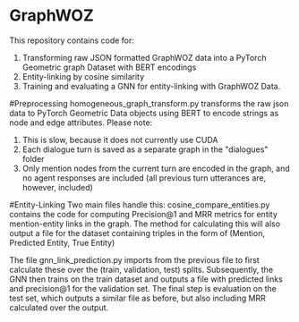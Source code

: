 # GraphWOZ

This repository contains code for:
1) Transforming raw JSON formatted GraphWOZ data into a PyTorch Geometric graph Dataset with BERT encodings
2) Entity-linking by cosine similarity
3) Training and evaluating a GNN for entity-linking with GraphWOZ Data.

#Preprocessing
homogeneous_graph_transform.py transforms the raw json data to PyTorch Geometric Data objects using BERT to encode strings as node and edge attributes.
Please note: 
1) This is slow, because it does not currently use CUDA 
2) Each dialogue turn is saved as a separate graph in the "dialogues" folder
3) Only mention nodes from the current turn are encoded in the graph, and no agent responses are included (all previous turn utterances are, however, included)

#Entity-Linking
Two main files handle this: cosine_compare_entities.py contains the code for computing Precision@1 and MRR metrics for entity mention-entity links in the graph.
The method for calculating this will also output a file for the dataset containing triples in the form of (Mention, Predicted Entity, True Entity)

The file gnn_link_prediction.py imports from the previous file to first calculate these over the (train, validation, test) splits.
Subsequently, the GNN then trains on the train dataset and outputs a file with predicted links and precision@1 for the validation set.
The final step is evaluation on the test set, which outputs a similar file as before, but also including MRR calculated over the output.
